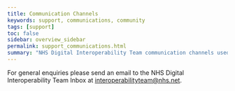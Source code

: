 ```yaml
---
title: Communication Channels
keywords: support, communications, community 
tags: [support]
toc: false
sidebar: overview_sidebar
permalink: support_communications.html
summary: "NHS Digital Interoperability Team communication channels used for the ITK3 Transfer of Care specifications."
---
```




For general enquiries please send an email to the NHS Digital Interoperability Team Inbox at <a href="mailto:interoperabilityteam@nhs.net">interoperabilityteam@nhs.net</a>.
<br><br>



